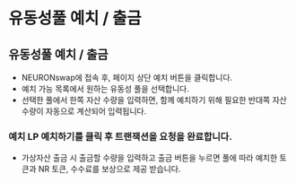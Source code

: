 # 유동성풀 예치 / 출금

## 유동성풀 예치 / 출금

* NEURONswap에 접속 후, 페이지 상단 예치 버튼을 클릭합니다.
* 예치 가능 목록에서 원하는 유동성 풀을 선택합니다.
* 선택한 풀에서 한쪽 자산 수량을 입력하면, 함께 예치하기 위해 필요한 반대쪽 자산 수량이 자동으로 계산되어 입력됩니다.

### 예치 **LP 예치하기를 클릭 후 트랜잭션을 요청을 완료합니다.**

* 가상자산 출금 시 출금할 수량을 입력하고 출금 버튼을 누르면 풀에 따라 예치한 토큰과 NR 토큰, 수수료를 보상으로 제공 받습니다.
